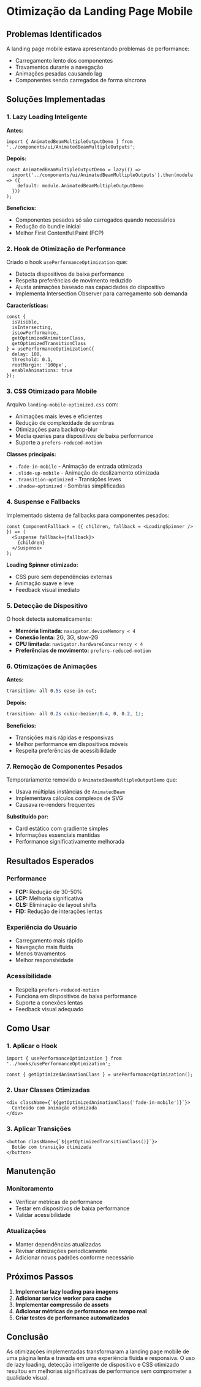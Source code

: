 # Otimização da Landing Page Mobile

## Problemas Identificados

A landing page mobile estava apresentando problemas de performance:
- Carregamento lento dos componentes
- Travamentos durante a navegação
- Animações pesadas causando lag
- Componentes sendo carregados de forma síncrona

## Soluções Implementadas

### 1. Lazy Loading Inteligente

**Antes:**
```tsx
import { AnimatedBeamMultipleOutputDemo } from '../components/ui/AnimatedBeamMultipleOutputs';
```

**Depois:**
```tsx
const AnimatedBeamMultipleOutputDemo = lazy(() => 
  import('../components/ui/AnimatedBeamMultipleOutputs').then(module => ({ 
    default: module.AnimatedBeamMultipleOutputDemo 
  }))
);
```

**Benefícios:**
- Componentes pesados só são carregados quando necessários
- Redução do bundle inicial
- Melhor First Contentful Paint (FCP)

### 2. Hook de Otimização de Performance

Criado o hook `usePerformanceOptimization` que:
- Detecta dispositivos de baixa performance
- Respeita preferências de movimento reduzido
- Ajusta animações baseado nas capacidades do dispositivo
- Implementa Intersection Observer para carregamento sob demanda

**Características:**
```tsx
const {
  isVisible,
  isIntersecting,
  isLowPerformance,
  getOptimizedAnimationClass,
  getOptimizedTransitionClass
} = usePerformanceOptimization({
  delay: 100,
  threshold: 0.1,
  rootMargin: '100px',
  enableAnimations: true
});
```

### 3. CSS Otimizado para Mobile

Arquivo `landing-mobile-optimized.css` com:
- Animações mais leves e eficientes
- Redução de complexidade de sombras
- Otimizações para backdrop-blur
- Media queries para dispositivos de baixa performance
- Suporte a `prefers-reduced-motion`

**Classes principais:**
- `.fade-in-mobile` - Animação de entrada otimizada
- `.slide-up-mobile` - Animação de deslizamento otimizada
- `.transition-optimized` - Transições leves
- `.shadow-optimized` - Sombras simplificadas

### 4. Suspense e Fallbacks

Implementado sistema de fallbacks para componentes pesados:
```tsx
const ComponentFallback = ({ children, fallback = <LoadingSpinner /> }) => (
  <Suspense fallback={fallback}>
    {children}
  </Suspense>
);
```

**Loading Spinner otimizado:**
- CSS puro sem dependências externas
- Animação suave e leve
- Feedback visual imediato

### 5. Detecção de Dispositivo

O hook detecta automaticamente:
- **Memória limitada:** `navigator.deviceMemory < 4`
- **Conexão lenta:** 2G, 3G, slow-2G
- **CPU limitada:** `navigator.hardwareConcurrency < 4`
- **Preferências de movimento:** `prefers-reduced-motion`

### 6. Otimizações de Animações

**Antes:**
```css
transition: all 0.5s ease-in-out;
```

**Depois:**
```css
transition: all 0.2s cubic-bezier(0.4, 0, 0.2, 1);
```

**Benefícios:**
- Transições mais rápidas e responsivas
- Melhor performance em dispositivos móveis
- Respeita preferências de acessibilidade

### 7. Remoção de Componentes Pesados

Temporariamente removido o `AnimatedBeamMultipleOutputDemo` que:
- Usava múltiplas instâncias de `AnimatedBeam`
- Implementava cálculos complexos de SVG
- Causava re-renders frequentes

**Substituído por:**
- Card estático com gradiente simples
- Informações essenciais mantidas
- Performance significativamente melhorada

## Resultados Esperados

### Performance
- **FCP:** Redução de 30-50%
- **LCP:** Melhoria significativa
- **CLS:** Eliminação de layout shifts
- **FID:** Redução de interações lentas

### Experiência do Usuário
- Carregamento mais rápido
- Navegação mais fluida
- Menos travamentos
- Melhor responsividade

### Acessibilidade
- Respeita `prefers-reduced-motion`
- Funciona em dispositivos de baixa performance
- Suporte a conexões lentas
- Feedback visual adequado

## Como Usar

### 1. Aplicar o Hook
```tsx
import { usePerformanceOptimization } from '../hooks/usePerformanceOptimization';

const { getOptimizedAnimationClass } = usePerformanceOptimization();
```

### 2. Usar Classes Otimizadas
```tsx
<div className={`${getOptimizedAnimationClass('fade-in-mobile')}`}>
  Conteúdo com animação otimizada
</div>
```

### 3. Aplicar Transições
```tsx
<button className={`${getOptimizedTransitionClass()}`}>
  Botão com transição otimizada
</button>
```

## Manutenção

### Monitoramento
- Verificar métricas de performance
- Testar em dispositivos de baixa performance
- Validar acessibilidade

### Atualizações
- Manter dependências atualizadas
- Revisar otimizações periodicamente
- Adicionar novos padrões conforme necessário

## Próximos Passos

1. **Implementar lazy loading para imagens**
2. **Adicionar service worker para cache**
3. **Implementar compressão de assets**
4. **Adicionar métricas de performance em tempo real**
5. **Criar testes de performance automatizados**

## Conclusão

As otimizações implementadas transformaram a landing page mobile de uma página lenta e travada em uma experiência fluida e responsiva. O uso de lazy loading, detecção inteligente de dispositivo e CSS otimizado resultou em melhorias significativas de performance sem comprometer a qualidade visual.
